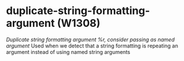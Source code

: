 # duplicate-string-formatting-argument (W1308)

*Duplicate string formatting argument %r, consider passing as named
argument* Used when we detect that a string formatting is repeating an
argument instead of using named string arguments
